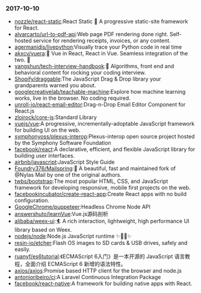 ### 2017-10-10 
* [nozzle/react-static](https://github.com//nozzle/react-static):React Static 🚀 A progressive static-site framework for React. 
* [alvarcarto/url-to-pdf-api](https://github.com//alvarcarto/url-to-pdf-api):Web page PDF rendering done right. Self-hosted service for rendering receipts, invoices, or any content. 
* [agermanidis/livepython](https://github.com//agermanidis/livepython):Visually trace your Python code in real time 
* [akxcv/vuera](https://github.com//akxcv/vuera):👀 Vue in React, React in Vue. Seamless integration of the two. 👯 
* [yangshun/tech-interview-handbook](https://github.com//yangshun/tech-interview-handbook):💯 Algorithms, front end and behavioral content for rocking your coding interview. 
* [Shopify/draggable](https://github.com//Shopify/draggable):The JavaScript Drag & Drop library your grandparents warned you about. 
* [googlecreativelab/teachable-machine](https://github.com//googlecreativelab/teachable-machine):Explore how machine learning works, live in the browser. No coding required. 
* [unroll-io/react-email-editor](https://github.com//unroll-io/react-email-editor):Drag-n-Drop Email Editor Component for React.js 
* [zloirock/core-js](https://github.com//zloirock/core-js):Standard Library 
* [vuejs/vue](https://github.com//vuejs/vue):A progressive, incrementally-adoptable JavaScript framework for building UI on the web. 
* [symphonyoss/plexus-interop](https://github.com//symphonyoss/plexus-interop):Plexus-interop open source project hosted by the Symphony Software Foundation 
* [facebook/react](https://github.com//facebook/react):A declarative, efficient, and flexible JavaScript library for building user interfaces. 
* [airbnb/javascript](https://github.com//airbnb/javascript):JavaScript Style Guide 
* [Foundry376/Mailspring](https://github.com//Foundry376/Mailspring):💌 A beautiful, fast and maintained fork of @Nylas Mail by one of the original authors. 
* [twbs/bootstrap](https://github.com//twbs/bootstrap):The most popular HTML, CSS, and JavaScript framework for developing responsive, mobile first projects on the web. 
* [facebookincubator/create-react-app](https://github.com//facebookincubator/create-react-app):Create React apps with no build configuration. 
* [GoogleChrome/puppeteer](https://github.com//GoogleChrome/puppeteer):Headless Chrome Node API 
* [answershuto/learnVue](https://github.com//answershuto/learnVue):Vue.js源码剖析 
* [alibaba/weex-ui](https://github.com//alibaba/weex-ui):🏄 A rich interaction, lightweight, high performance UI library based on Weex. 
* [nodejs/node](https://github.com//nodejs/node):Node.js JavaScript runtime ✨🐢🚀✨ 
* [resin-io/etcher](https://github.com//resin-io/etcher):Flash OS images to SD cards & USB drives, safely and easily. 
* [ruanyf/es6tutorial](https://github.com//ruanyf/es6tutorial):《ECMAScript 6入门》是一本开源的 JavaScript 语言教程，全面介绍 ECMAScript 6 新增的语法特性。 
* [axios/axios](https://github.com//axios/axios):Promise based HTTP client for the browser and node.js 
* [antonioribeiro/ci](https://github.com//antonioribeiro/ci):A Laravel Continuous Integration Package 
* [facebook/react-native](https://github.com//facebook/react-native):A framework for building native apps with React. 
